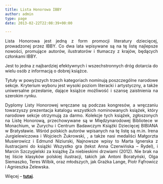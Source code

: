 ```yaml
---
title: Lista Honorowa IBBY
author: admin
type: page
date: 2013-02-22T22:08:39+00:00

---
```

<p style="text-align: justify;">
  Lista Honorowa jest jedną z form promocji literatury dziecięcej, prowadzonej przez IBBY. Co dwa lata wpisywane są na tę listę najlepsze nowości, promujące autorów, ilustratorów i tłumaczy z krajów, będących członkami IBBY.
</p>

<p style="text-align: justify;">
  Jest to jedna z najbardziej efektywnych i wszechstronnych dróg dotarcia do wielu osób z informacją o dobrej książce.
</p>

<p style="text-align: justify;">
  Tytuły w powyższych trzech kategoriach nominują poszczególne narodowe sekcje. Kryterium wyboru jest wysoki poziom literacki i artystyczny, a także uniwersalne przesłanie, dające książce możliwość i szansę zaistnienia na szerokim rynku.
</p>

<p style="text-align: justify;">
  Dyplomy Listy Honorowej wręczane są podczas kongresów, a wręczaniu towarzyszy prezentacja katalogu wszystkich nominowanych książek, który narodowe sekcje otrzymują za darmo. Kolekcje tych książek, zgłoszonych na Listę Honorową, przechowywane są w Międzynarodowej Bibliotece w Monachium, w Zurychu i Centrum Badawczym Książki Dziecięcej BIBIANA w Bratysławie. Wśród polskich autorów wpisanych na tę listę są m.in. Irena Jurgielewiczowa i Wojciech Żukrowski, , a także nasi medaliści Małgorzta Musierowicz i Edmund Niziurski, Najnowsze wpisy to Marta Ignerska z ilustracjami do książki Wszystko gra (tekst Anna Czerwińska &#8211; Rydel), i Marcin Szczygielski za książkę Za niebieskimi drzwiami (2012). Nie brak na tej liście klasyków polskiej ilustracji, takich jak Antoni Boratyński, Olga Siemaszko, Teres Wilbik, oraz młodszych, jak Grażka Lange, Piotr Fąfrowicz i Agnieszka Żelewska.
</p>

<p style="text-align: justify;">
  Więcej &#8211; <a href="http://www.ibby.org/index.php?id=270" target="_blank"><strong>tutaj</strong></a>.
</p>

<p style="text-align: justify;">